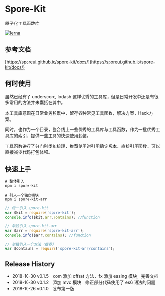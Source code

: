 # Spore-Kit

原子化工具函数库

[![lerna](https://img.shields.io/badge/maintained%20with-lerna-cc00ff.svg)](https://lernajs.io/)

## 参考文档

[https://sporeui.github.io/spore-kit/docs/](https://sporeui.github.io/spore-kit/docs/)

## 何时使用

虽然已经有了 underscore, lodash 这样优秀的工具库，但是日常开发中还是有很多常用的方法并未囊括在其中。

本工具库意图在日常业务积累中，留存各种常见工具函数，解决方案，Hack方案。

同时，也作为一个目录，整合线上一些优秀的工具库与工具函数，作为一批优秀工具库的索引，提供一些工具的快速使用封装。

工具函数进行了分门别类的梳理，推荐使用时引用确定版本，直接引用函数，可以直接减少代码打包体积。

## 快速上手

```shell
# 整体引入
npm i spore-kit

# 引入一个独立模块
npm i spore-kit-arr
```

```javascript
// 统一引入 spore-kit
var $kit = require('spore-kit');
console.info($kit.arr.contains); //function

// 单独引入 spore-kit-arr
var $arr = require('spore-kit-arr');
console.info($arr.contains); //function

// 单独引入一个方法（推荐）
var $contains = require('spore-kit-arr/contains');
```

## Release History

* 2018-10-30 v0.1.5 dom 添加 offset 方法，fx 添加 easing 模块，完善文档
* 2018-10-30 v0.1.2 添加 mvc 模块，修正部分代码使用了 es6 语法的问题
* 2018-10-26 v0.1.0 发布第一版
